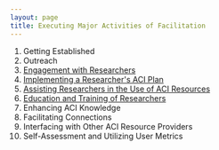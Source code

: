 ```yaml
---
layout: page
title: Executing Major Activities of Facilitation
---
```


1. Getting Established
2. Outreach
3. [Engagement with Researchers](03-engagement)
4. [Implementing a Researcher's ACI Plan](04-aci_plan)
5. [Assisting Researchers in the Use of ACI Resources](05-assistance)
6. [Education and Training of Researchers](06-education)
7. Enhancing ACI Knowledge
8. Facilitating Connections
9. Interfacing with Other ACI Resource Providers
10. Self-Assessment and Utilizing User Metrics

